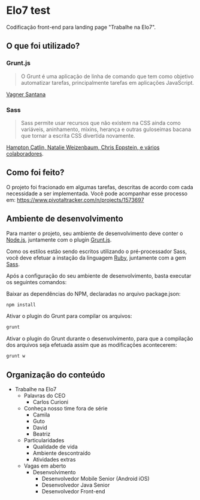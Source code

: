 # Elo7 test

Codificação front-end para landing page "Trabalhe na Elo7".

## O que foi utilizado?

### Grunt.js

> O Grunt é uma aplicação de linha de comando que tem como objetivo automatizar tarefas, principalmente tarefas em aplicações JavaScript.

[Vagner Santana](http://tableless.com.br/grunt-voce-deveria-estar-usando/)

### Sass

> Sass permite usar recursos que não existem na CSS ainda como variáveis, aninhamento, mixins, herança e outras guloseimas bacana que tornar a escrita CSS divertida novamente.

[Hampton Catlin, Natalie Weizenbaum, Chris Eppstein, e vários colaboradores](http://sass-lang.com/guide).

## Como foi feito?

O projeto foi fracionado em algumas tarefas, descritas de acordo com cada necessidade a ser implementada. Você pode acompanhar esse processo em: https://www.pivotaltracker.com/n/projects/1573697

## Ambiente de desenvolvimento

Para manter o projeto, seu ambiente de desenvolvimento deve conter o [Node.js](https://nodejs.org/en/download/), juntamente com o plugin [Grunt.js](http://gruntjs.com/getting-started).

Como os estilos estão sendo escritos utilizando o pré-processador Sass, você deve efetuar a instação da linguagem [Ruby](https://www.ruby-lang.org/pt/downloads/), juntamente com a gem [Sass](http://sass-lang.com/install).

Após a configuração do seu ambiente de desenvolvimento, basta executar os seguintes comandos:

Baixar as dependências do NPM, declaradas no arquivo package.json:

```bash
npm install
```

Ativar o plugin do Grunt para compilar os arquivos:

```bash
grunt
```

Ativar o plugin do Grunt durante o desenvolvimento, para que a compilação dos arquivos seja efetuada assim que as modificações acontecerem:

```bash
grunt w
```

## Organização do conteúdo

- Trabalhe na Elo7
  - Palavras do CEO
    - Carlos Curioni
  - Conheça nosso time fora de série
    - Camila
    - Guto
    - David
    - Beatriz
  - Particularidades
    - Qualidade de vida
    - Ambiente descontraído
    - Atividades extras
  - Vagas em aberto
    - Desenvolvimento
      - Desenvolvedor Mobile Senior (Android iOS)
      - Desenvolvedor Java Senior
      - Desenvolvedor Front-end
